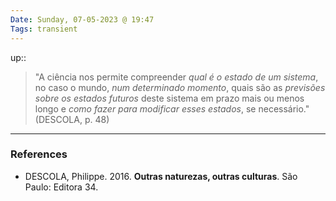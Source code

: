 ```yaml
---
Date: Sunday, 07-05-2023 @ 19:47
Tags: transient
---
```

up:: 

> "A ciência nos permite compreender *qual é o estado de um sistema*, no caso o mundo, *num determinado momento*, quais são as *previsões sobre os estados futuros* deste sistema em prazo mais ou menos longo e *como fazer para modificar esses estados*, se necessário." (DESCOLA, p. 48)



---
### References
- DESCOLA, Philippe. 2016. **Outras naturezas, outras culturas**. São Paulo: Editora 34.